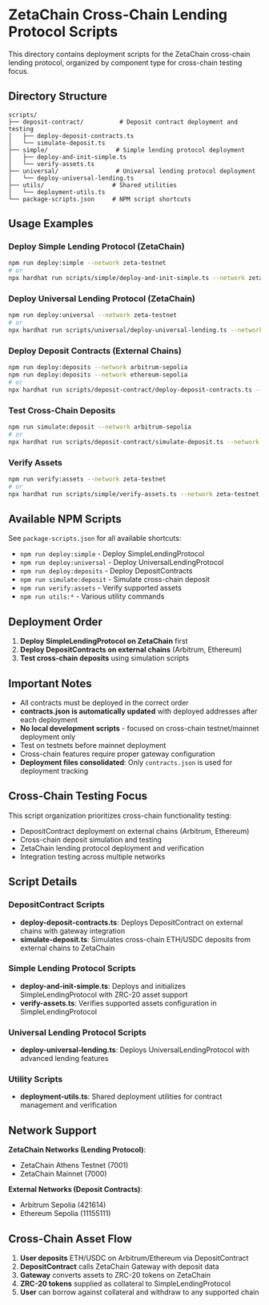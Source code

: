 # ZetaChain Cross-Chain Lending Protocol Scripts

This directory contains deployment scripts for the ZetaChain cross-chain lending protocol, organized by component type for cross-chain testing focus.

## Directory Structure

```
scripts/
├── deposit-contract/          # Deposit contract deployment and testing
│   ├── deploy-deposit-contracts.ts
│   └── simulate-deposit.ts
├── simple/                   # Simple lending protocol deployment
│   ├── deploy-and-init-simple.ts
│   └── verify-assets.ts
├── universal/                # Universal lending protocol deployment
│   └── deploy-universal-lending.ts
├── utils/                   # Shared utilities
│   └── deployment-utils.ts
└── package-scripts.json     # NPM script shortcuts
```

## Usage Examples

### Deploy Simple Lending Protocol (ZetaChain)
```bash
npm run deploy:simple --network zeta-testnet
# or
npx hardhat run scripts/simple/deploy-and-init-simple.ts --network zeta-testnet
```

### Deploy Universal Lending Protocol (ZetaChain) 
```bash
npm run deploy:universal --network zeta-testnet
# or
npx hardhat run scripts/universal/deploy-universal-lending.ts --network zeta-testnet
```

### Deploy Deposit Contracts (External Chains)
```bash
npm run deploy:deposits --network arbitrum-sepolia
npm run deploy:deposits --network ethereum-sepolia
# or
npx hardhat run scripts/deposit-contract/deploy-deposit-contracts.ts --network arbitrum-sepolia
```

### Test Cross-Chain Deposits
```bash
npm run simulate:deposit --network arbitrum-sepolia
# or  
npx hardhat run scripts/deposit-contract/simulate-deposit.ts --network arbitrum-sepolia
```

### Verify Assets
```bash
npm run verify:assets --network zeta-testnet
# or
npx hardhat run scripts/simple/verify-assets.ts --network zeta-testnet
```

## Available NPM Scripts

See `package-scripts.json` for all available shortcuts:
- `npm run deploy:simple` - Deploy SimpleLendingProtocol
- `npm run deploy:universal` - Deploy UniversalLendingProtocol  
- `npm run deploy:deposits` - Deploy DepositContracts
- `npm run simulate:deposit` - Simulate cross-chain deposit
- `npm run verify:assets` - Verify supported assets
- `npm run utils:*` - Various utility commands

## Deployment Order

1. **Deploy SimpleLendingProtocol on ZetaChain** first
2. **Deploy DepositContracts on external chains** (Arbitrum, Ethereum)
3. **Test cross-chain deposits** using simulation scripts

## Important Notes

- All contracts must be deployed in the correct order
- **contracts.json is automatically updated** with deployed addresses after each deployment
- **No local development scripts** - focused on cross-chain testnet/mainnet deployment only
- Test on testnets before mainnet deployment
- Cross-chain features require proper gateway configuration
- **Deployment files consolidated**: Only `contracts.json` is used for deployment tracking

## Cross-Chain Testing Focus

This script organization prioritizes cross-chain functionality testing:
- DepositContract deployment on external chains (Arbitrum, Ethereum)
- Cross-chain deposit simulation and testing  
- ZetaChain lending protocol deployment and verification
- Integration testing across multiple networks

## Script Details

### DepositContract Scripts
- **deploy-deposit-contracts.ts**: Deploys DepositContract on external chains with gateway integration
- **simulate-deposit.ts**: Simulates cross-chain ETH/USDC deposits from external chains to ZetaChain

### Simple Lending Protocol Scripts  
- **deploy-and-init-simple.ts**: Deploys and initializes SimpleLendingProtocol with ZRC-20 asset support
- **verify-assets.ts**: Verifies supported assets configuration in SimpleLendingProtocol

### Universal Lending Protocol Scripts
- **deploy-universal-lending.ts**: Deploys UniversalLendingProtocol with advanced lending features

### Utility Scripts
- **deployment-utils.ts**: Shared deployment utilities for contract management and verification

## Network Support

**ZetaChain Networks (Lending Protocol)**:
- ZetaChain Athens Testnet (7001)
- ZetaChain Mainnet (7000)

**External Networks (Deposit Contracts)**:
- Arbitrum Sepolia (421614)
- Ethereum Sepolia (11155111)

## Cross-Chain Asset Flow

1. **User deposits** ETH/USDC on Arbitrum/Ethereum via DepositContract
2. **DepositContract** calls ZetaChain Gateway with deposit data  
3. **Gateway** converts assets to ZRC-20 tokens on ZetaChain
4. **ZRC-20 tokens** supplied as collateral to SimpleLendingProtocol
5. **User** can borrow against collateral and withdraw to any supported chain
